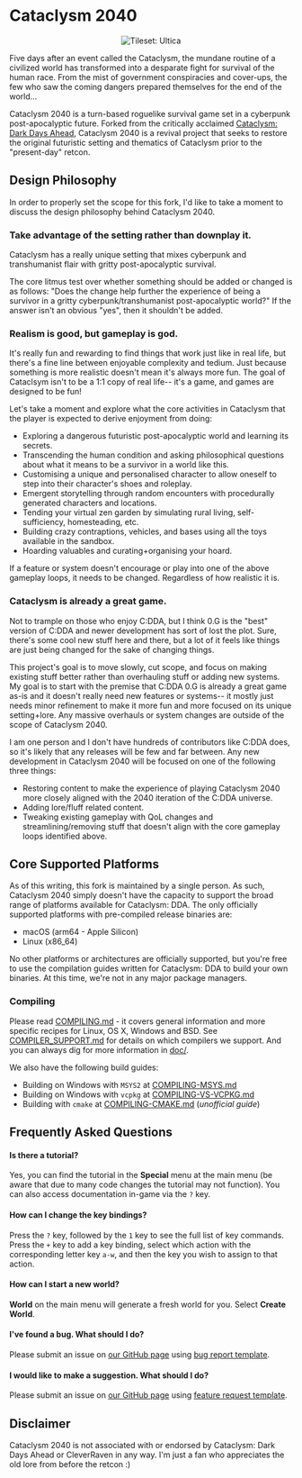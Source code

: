 # Cataclysm 2040

<p align="center">
    <img src="./data/screenshots/ultica-showcase-sep-2021.png" alt="Tileset: Ultica">
</p>

Five days after an event called the Cataclysm, the mundane routine of a civilized world has transformed into a desparate fight for survival of the human race. From the mist of government conspiracies and cover-ups, the few who saw the coming dangers prepared themselves for the end of the world...

Cataclysm 2040 is a turn-based roguelike survival game set in a cyberpunk post-apocalyptic future. Forked from the critically acclaimed [Cataclysm: Dark Days Ahead](https://github.com/CleverRaven/Cataclysm-DDA/), Cataclysm 2040 is a revival project that seeks to restore the original futuristic setting and thematics of Cataclysm prior to the "present-day" retcon.

## Design Philosophy

In order to properly set the scope for this fork, I'd like to take a moment to discuss the design philosophy behind Cataclysm 2040.

### Take advantage of the setting rather than downplay it.

Cataclysm has a really unique setting that mixes cyberpunk and transhumanist flair with gritty post-apocalyptic survival.

The core litmus test over whether something should be added or changed is as follows: "Does the change help further the experience of being a survivor in a gritty cyberpunk/transhumanist post-apocalyptic world?" If the answer isn't an obvious "yes", then it shouldn't be added.

### Realism is good, but gameplay is god.

It's really fun and rewarding to find things that work just like in real life, but there's a fine line between enjoyable complexity and tedium. Just because something is more realistic doesn't mean it's always more fun. The goal of Cataclsym isn't to be a 1:1 copy of real life-- it's a game, and games are designed to be fun!

Let's take a moment and explore what the core activities in Cataclysm that the player is expected to derive enjoyment from doing:
- Exploring a dangerous futuristic post-apocalyptic world and learning its secrets.
- Transcending the human condition and asking philosophical questions about what it means to be a survivor in a world like this.
- Customising a unique and personalised character to allow oneself to step into their character's shoes and roleplay.
- Emergent storytelling through random encounters with procedurally generated characters and locations.
- Tending your virtual zen garden by simulating rural living, self-sufficiency, homesteading, etc.
- Building crazy contraptions, vehicles, and bases using all the toys available in the sandbox.
- Hoarding valuables and curating+organising your hoard.

If a feature or system doesn't encourage or play into one of the above gameplay loops, it needs to be changed. Regardless of how realistic it is.

### Cataclysm is already a great game. 

Not to trample on those who enjoy C:DDA, but I think 0.G is the "best" version of C:DDA and newer development has sort of lost the plot. Sure, there's some cool new stuff here and there, but a lot of it feels like things are just being changed for the sake of changing things.

This project's goal is to move slowly, cut scope, and focus on making existing stuff better rather than overhauling stuff or adding new systems. My goal is to start with the premise that C:DDA 0.G is already a great game as-is and it doesn't really need new features or systems-- it mostly just needs minor refinement to make it more fun and more focused on its unique setting+lore. Any massive overhauls or system changes are outside of the scope of Cataclysm 2040.

I am one person and I don't have hundreds of contributors like C:DDA does, so it's likely that any releases will be few and far between. Any new development in Cataclysm 2040 will be focused on one of the following three things:
- Restoring content to make the experience of playing Cataclysm 2040 more closely aligned with the 2040 iteration of the C:DDA universe.
- Adding lore/fluff related content.
- Tweaking existing gameplay with QoL changes and streamlining/removing stuff that doesn't align with the core gameplay loops identified above.

## Core Supported Platforms

As of this writing, this fork is maintained by a single person. As such, Cataclysm 2040 simply doesn't have the capacity to support the broad range of platforms available for Cataclysm: DDA. The only officially supported platforms with pre-compiled release binaries are:

- macOS (arm64 - Apple Silicon)
- Linux (x86_64)

No other platforms or architectures are officially supported, but you're free to use the compilation guides written for Cataclysm: DDA to build your own binaries. At this time, we're not in any major package managers.

### Compiling

Please read [COMPILING.md](doc/COMPILING/COMPILING.md) - it covers general information and more specific recipes for Linux, OS X, Windows and BSD. See [COMPILER_SUPPORT.md](doc/COMPILING/COMPILER_SUPPORT.md) for details on which compilers we support. And you can always dig for more information in [doc/](https://github.com/CleverRaven/Cataclysm-DDA/tree/master/doc).

We also have the following build guides:
* Building on Windows with `MSYS2` at [COMPILING-MSYS.md](doc/COMPILING/COMPILING-MSYS.md)
* Building on Windows with `vcpkg` at [COMPILING-VS-VCPKG.md](doc/COMPILING/COMPILING-VS-VCPKG.md)
* Building with `cmake` at [COMPILING-CMAKE.md](doc/COMPILING/COMPILING-CMAKE.md)  (*unofficial guide*)

## Frequently Asked Questions

#### Is there a tutorial?

Yes, you can find the tutorial in the **Special** menu at the main menu (be aware that due to many code changes the tutorial may not function). You can also access documentation in-game via the `?` key.

#### How can I change the key bindings?

Press the `?` key, followed by the `1` key to see the full list of key commands. Press the `+` key to add a key binding, select which action with the corresponding letter key `a-w`, and then the key you wish to assign to that action.

#### How can I start a new world?

**World** on the main menu will generate a fresh world for you. Select **Create World**.

#### I've found a bug. What should I do?

Please submit an issue on [our GitHub page](https://github.com/neonspecta/Cataclysm-2040/issues/) using [bug report template](https://github.com/neonspectra/Cataclysm-2040/issues/new?template=bug_report.md).

#### I would like to make a suggestion. What should I do?

Please submit an issue on [our GitHub page](https://github.com/neonspectra/Cataclysm-2040/issues/) using [feature request template](https://github.com/neonspectra/Cataclysm-2040/issues/new?template=feature_request.md).

## Disclaimer

Cataclysm 2040 is not associated with or endorsed by Cataclysm: Dark Days Ahead or CleverRaven in any way. I'm just a fan who appreciates the old lore from before the retcon :)
